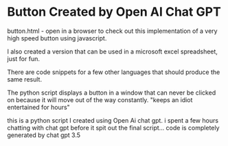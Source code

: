 # Button Created by Open AI Chat GPT
button.html - open in a browser to check out this implementation of a very high speed button using javascript.

I also created a version that can be used in a microsoft excel spreadsheet, just for fun. 

There are code snippets for a few other languages that should produce the same result.

The python script displays a button in a window that can never be clicked on because it will move out of the way constantly.
"keeps an idiot entertained for hours"

this is a python script I created using Open Ai chat gpt.
i spent a few hours chatting with chat gpt before it spit out the final script...
code is completely generated by chat gpt 3.5

